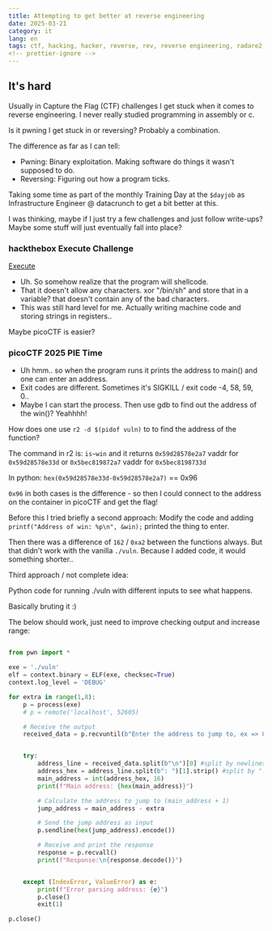 ```yaml
---
title: Attempting to get better at reverse engineering
date: 2025-03-21
category: it
lang: en
tags: ctf, hacking, hacker, reverse, rev, reverse engineering, radare2, r2, pico, picoctf, picoctf 2025, htb, hackthebox
<!-- prettier-ignore -->
---
```


## It's hard

Usually in Capture the Flag (CTF) challenges I get stuck when it comes to
reverse engineering. I never really studied programming in assembly or c.

Is it pwning I get stuck in or reversing? Probably a combination.

The difference as far as I can tell:

- Pwning: Binary exploitation. Making software do things it wasn't supposed to
  do.
- Reversing: Figuring out how a program ticks.

Taking some time as part of the monthly Training Day at the `$dayjob` as
Infrastructure Engineer @ datacrunch to get a bit better at this.

I was thinking, maybe if I just try a few challenges and just follow write-ups?
Maybe some stuff will just eventually fall into place?

### hackthebox Execute Challenge

[Execute](https://github.com/jon-brandy/hackthebox/blob/main/Categories/Pwn/Execute/README.md)

- Uh. So somehow realize that the program will shellcode.
- That it doesn't allow any characters. xor "/bin/sh" and store that in a
  variable? that doesn't contain any of the bad characters.
- This was still hard level for me. Actually writing machine code and storing
  strings in registers..

Maybe picoCTF is easier?

### picoCTF 2025 PIE Time

- Uh hmm.. so when the program runs it prints the address to main() and one can
  enter an address.
- Exit codes are different. Sometimes it's SIGKILL / exit code -4, 58, 59, 0..
- Maybe I can start the process. Then use gdb to find out the address of the
  win()? Yeahhhh!

How does one use `r2 -d $(pidof vuln)` to to find the address of the function?

The command in r2 is: `is~win` and it returns `0x59d28578e2a7` vaddr for
`0x59d28578e33d` or `0x5bec819872a7` vaddr for `0x5bec8198733d`

In python: `hex(0x59d28578e33d-0x59d28578e2a7)` == 0x96

`0x96` in both cases is the difference - so then I could connect to the address
on the container in picoCTF and get the flag!

Before this I tried briefly a second approach: Modify the code and adding
`printf("Address of win: %p\n", &win);` printed the thing to enter.

Then there was a difference of `162` / `0xa2` between the functions always. But
that didn't work with the vanilla `./vuln`. Because I added code, it would
something shorter..

Third approach / not complete idea:

Python code for running ./vuln with different inputs to see what happens.

Basically bruting it :)

The below should work, just need to improve checking output and increase range:

```python

from pwn import *

exe = './vuln'
elf = context.binary = ELF(exe, checksec=True)
context.log_level = 'DEBUG'

for extra in range(1,8):
    p = process(exe)
    # p = remote('localhost', 52605)

    # Receive the output
    received_data = p.recvuntil(b"Enter the address to jump to, ex => 0x12345: ")


    try:
        address_line = received_data.split(b"\n")[0] #split by newlines, take first line
        address_hex = address_line.split(b": ")[1].strip() #split by ": ", take second part and remove whitespace.
        main_address = int(address_hex, 16)
        print(f"Main address: {hex(main_address)}")

        # Calculate the address to jump to (main_address + 1)
        jump_address = main_address - extra

        # Send the jump address as input
        p.sendline(hex(jump_address).encode())

        # Receive and print the response
        response = p.recvall()
        print(f"Response:\n{response.decode()}")


    except (IndexError, ValueError) as e:
        print(f"Error parsing address: {e}")
        p.close()
        exit(1)

p.close()


```
